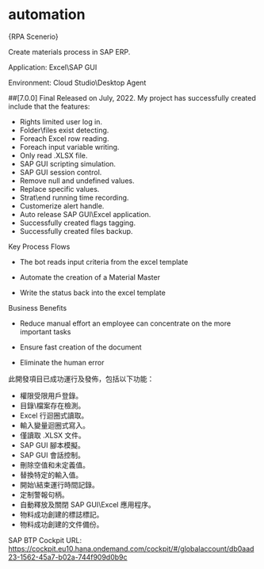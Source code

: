 # automation
{RPA Scenerio}

Create materials process in SAP ERP.

Application: Excel\SAP GUI

Environment: Cloud Studio\Desktop Agent

##[7.0.0] Final Released on July, 2022.
My project has successfully created include that the features:
- Rights limited user log in.
- Folder\files exist detecting.
- Foreach Excel row reading.
- Foreach input variable writing.
- Only read .XLSX file.
- SAP GUI scripting simulation.
- SAP GUI session control.
- Remove null and undefined values.
- Replace specific values.
- Strat\end running time recording.
- Customerize alert handle.
- Auto release SAP GUI\Excel application.
- Successfully created flags tagging.
- Successfully created files backup.

Key Process Flows

- The bot reads input criteria from the excel template

- Automate the creation of a Material Master

- Write the status back into the excel template

Business Benefits

- Reduce manual effort an employee can concentrate on the more important tasks

- Ensure fast creation of the document

- Eliminate the human error

此開發項目已成功運行及發佈，包括以下功能： 
- 權限受限用戶登錄。 
- 目錄\檔案存在檢測。 
- Excel 行迴圈式讀取。 
- 輸入變量迴圈式寫入。 
- 僅讀取 .XLSX 文件。 
- SAP GUI 腳本模擬。 
- SAP GUI 會話控制。 
- 刪除空值和未定義值。 
- 替換特定的輸入值。 
- 開始\結束運行時間記錄。 
- 定制警報句柄。 
- 自動釋放及關閉 SAP GUI\Excel 應用程序。 
- 物料成功創建的標誌標記。 
- 物料成功創建的文件備份。

SAP BTP Cockpit URL:
https://cockpit.eu10.hana.ondemand.com/cockpit/#/globalaccount/db0aad23-1562-45a7-b02a-744f909d0b9c
